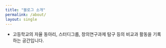 ```yaml
---
title: "블로그 소개"
permalink: /about/
layout: single
---
```


- 고등학교의 자율 동아리, 스터디그룹, 창의연구과제 탐구 등의 비교과 활동을 기록하는 공간입니다.
